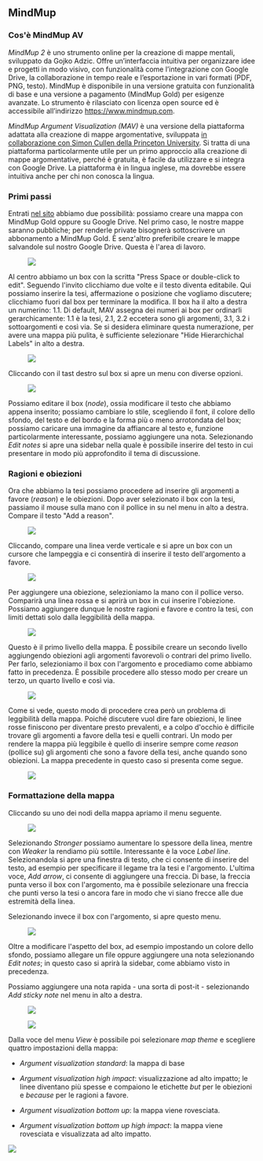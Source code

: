 <link rel="stylesheet" href="../assets/style.css">

## MindMup

### Cos'è MindMup AV

_MindMup 2_ è uno strumento online per la creazione di mappe mentali, sviluppato da Gojko Adzic. Offre un’interfaccia intuitiva per organizzare idee e progetti in modo visivo, con funzionalità come l’integrazione con Google Drive, la collaborazione in tempo reale e l’esportazione in vari formati (PDF, PNG, testo). MindMup è disponibile in una versione gratuita con funzionalità di base e una versione a pagamento (MindMup Gold) per esigenze avanzate. Lo strumento è rilasciato con licenza open source ed è accessibile all’indirizzo https://www.mindmup.com.

_MindMup Argument Visualization (MAV)_ è una versione della piattaforma adattata alla creazione di mappe argomentative, sviluppata [in collaborazione con Simon Cullen della Princeton University](https://dailynous.com/2017/06/01/visualizing-logical-structure-arguments-new-platform-guest-post-simon-cullen/). Si tratta di una piattaforma particolarmente utile per un primo approccio alla creazione di mappe argomentative, perché è gratuita, è facile da utilizzare e si integra con Google Drive. La piattaforma è in lingua inglese, ma dovrebbe essere intuitiva anche per chi non conosca la lingua.

### Primi passi

Entrati [nel sito](https://www.mindmup.com/tutorials/argument-visualization.html?orig=/) abbiamo due possibilità: possiamo creare una mappa con MindMup Gold oppure su Google Drive. Nel primo caso, le nostre mappe saranno pubbliche; per renderle private bisognerà sottoscrivere un abbonamento a MindMup Gold. È senz'altro preferibile creare le mappe salvandole sul nostro Google Drive. 
Questa è l'area di lavoro.
<figure>
<img src="m01.png">
</figure>

Al centro abbiamo un box con la scritta "Press Space or double-click to edit". Seguendo l'invito clicchiamo due volte e il testo diventa editabile. Qui possiamo inserire la tesi, affermazione o posizione che vogliamo discutere; clicchiamo fuori dal box per terminare la modifica. Il box ha il alto a destra un numerino: 1.1. Di default, MAV assegna dei numeri ai box per ordinarli gerarchicamente: 1.1 è la tesi, 2.1, 2.2 eccetera sono gli argomenti, 3.1, 3.2 i sottoargomenti e così via. Se si desidera eliminare questa numerazione, per avere una mappa più pulita, è sufficiente selezionare "Hide Hierarchichal Labels" in alto a destra.

<figure>
<img src="m02.png">
</figure>

Cliccando con il tast destro sul box si apre un menu con diverse opzioni.

<figure>
<img src="m03.png">
</figure>

Possiamo editare il box (_node_), ossia modificare il testo che abbiamo appena inserito; possiamo cambiare lo stile, scegliendo il font, il colore dello sfondo, del testo e del bordo e la forma più o meno arrotondata del box; possiamo caricare una immagine da affiancare al testo e, funzione particolarmente interessante, possiamo aggiungere una nota. Selezionando _Edit notes_ si apre una sidebar nella quale è possibile inserire del testo in cui presentare in modo più approfondito il tema di discussione.

### Ragioni e obiezioni

Ora che abbiamo la tesi possiamo procedere ad inserire gli argomenti a favore (_reason_) e le obiezioni. Dopo aver selezionato il box con la tesi, passiamo il mouse sulla mano con il pollice in su nel menu in alto a destra. Compare il testo "Add a reason".

<figure>
<img src="m04.png">
</figure>

Cliccando, compare una linea verde verticale e si apre un box con un cursore che lampeggia e ci consentirà di inserire il testo dell'argomento a favore.

<figure>
<img src="m05.png">
</figure>

Per aggiungere una obiezione, selezioniamo la mano con il pollice verso. Comparirà una linea rossa e si aprirà un box in cui inserire l'obiezione.
Possiamo aggiungere dunque le nostre ragioni e favore e contro la tesi, con limiti dettati solo dalla leggibilità della mappa.

<figure>
<img src="m06.png">
</figure>

Questo è il primo livello della mappa. È possibile creare un secondo livello aggiungendo obiezioni agli argomenti favorevoli o contrari del primo livello. Per farlo, selezioniamo il box con l'argomento e procediamo come abbiamo fatto in precedenza. È possibile procedere allo stesso modo per creare un terzo, un quarto livello e così via.
<figure>
<img src="m07.png">
</figure>

Come si vede, questo modo di procedere crea però un problema di leggibilità della mappa. Poiché discutere vuol dire fare obiezioni, le linee rosse finiscono per diventare presto prevalenti, e a colpo d'occhio è difficile trovare gli argomenti a favore della tesi e quelli contrari. Un modo per rendere la mappa più leggibile è quello di inserire sempre come _reason_ (pollice su) gli argomenti che sono a favore della tesi, anche quando sono obiezioni. La mappa precedente in questo caso si presenta come segue.

<figure>
<img src="m08.png">
</figure>

### Formattazione della mappa

Cliccando su uno dei nodi della mappa apriamo il menu seguente.

<figure>
<img src="m09.png">
</figure>

Selezionando _Stronger_ possiamo aumentare lo spessore della linea, mentre con _Weaker_ la rendiamo più sottile. Interessante è la voce _Label line_. Selezionandola si apre una finestra di testo, che ci consente di inserire del testo, ad esempio per specificare il legame tra la tesi e l'argomento. L'ultima voce, _Add arrow_, ci consente di aggiungere una freccia. Di base, la freccia punta verso il box con l'argomento, ma è possibile selezionare una freccia che punti verso la tesi o ancora fare in modo che vi siano frecce alle due estremità della linea.

Selezionando invece il box con l'argomento, si apre questo menu.

<figure>
<img src="m10.png">
</figure>

Oltre a modificare l'aspetto del box, ad esempio impostando un colore dello sfondo, possiamo allegare un file oppure aggiungere una nota selezionando _Edit notes_; in questo caso si aprirà la sidebar, come abbiamo visto in precedenza.

Possiamo aggiungere una nota rapida - una sorta di post-it - selezionando _Add sticky note_ nel menu in alto a destra.

<figure>
<img src="m11.png">
</figure>

<figure>
<img src="m12.png">
</figure>
 

Dalla voce del menu _View_ è possibile poi selezionare _map theme_ e scegliere quattro impostazioni della mappa:
- _Argument visualization standard_: la mappa di base
- _Argument visualization high impact_: visualizzazione ad alto impatto; le linee diventano più spesse e compaiono le etichette _but_ per le obiezioni e _because_ per le ragioni a favore.
- _Argument visualization bottom up_: la mappa viene rovesciata.
- _Argument visualization bottom up high impact_: la mappa viene rovesciata e visualizzata ad alto impatto.
 
    <figure>
<img src="m13.png">
</figure>




